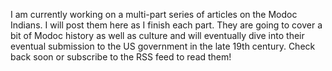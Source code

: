 I am currently working on a multi-part series of articles on the Modoc Indians. I will post them here as I finish each part. They are going to cover a bit of Modoc history as well as culture and will eventually dive into their eventual submission to the US government in the late 19th century. Check back soon or subscribe to the RSS feed to read them!